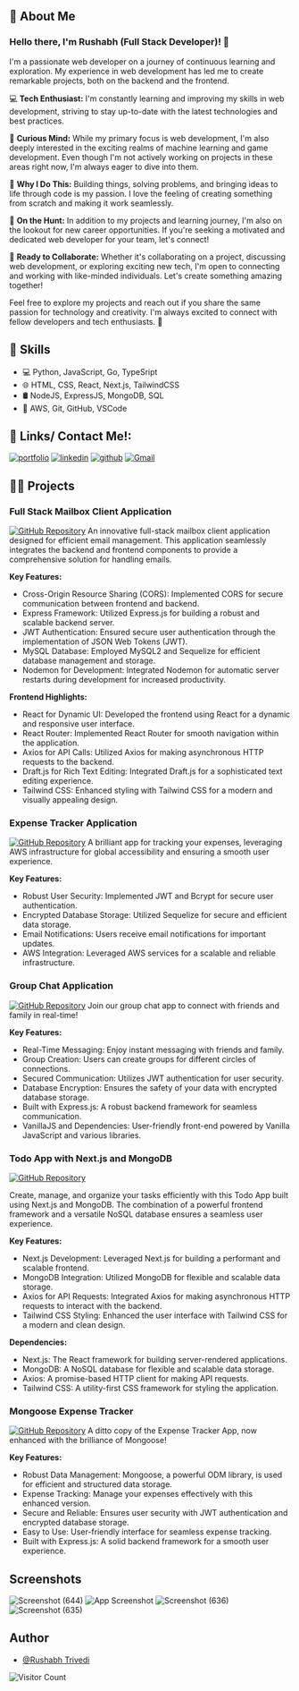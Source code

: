 ## 🚀 About Me

### Hello there, I'm Rushabh (Full Stack Developer)! 👋

I'm a passionate web developer on a journey of continuous learning and exploration. My experience in web development has led me to create remarkable projects, both on the backend and the frontend.

💻 **Tech Enthusiast:** I'm constantly learning and improving my skills in web development, striving to stay up-to-date with the latest technologies and best practices.

🧠 **Curious Mind:** While my primary focus is web development, I'm also deeply interested in the exciting realms of machine learning and game development. Even though I'm not actively working on projects in these areas right now, I'm always eager to dive into them.

🌟 **Why I Do This:** Building things, solving problems, and bringing ideas to life through code is my passion. I love the feeling of creating something from scratch and making it work seamlessly.

👔 **On the Hunt:** In addition to my projects and learning journey, I'm also on the lookout for new career opportunities. If you're seeking a motivated and dedicated web developer for your team, let's connect!

🚀 **Ready to Collaborate:** Whether it's collaborating on a project, discussing web development, or exploring exciting new tech, I'm open to connecting and working with like-minded individuals. Let's create something amazing together!

Feel free to explore my projects and reach out if you share the same passion for technology and creativity. I'm always excited to connect with fellow developers and tech enthusiasts. 🚀

## 🔧 Skills

- 💻 Python, JavaScript, Go, TypeSript
- 🌐 HTML, CSS, React, Next.js, TailwindCSS
- 🛢️ NodeJS, ExpressJS, MongoDB, SQL
- 🚀 AWS, Git, GitHub, VSCode

## 🔗 Links/ Contact Me!:

[![portfolio](https://img.shields.io/badge/my_portfolio-000?style=for-the-badge&logo=ko-fi&logoColor=white)](https://rushabh-portfolio-mocha.vercel.app/)
[![linkedin](https://img.shields.io/badge/linkedin-0A66C2?style=for-the-badge&logo=linkedin&logoColor=white)](https://www.linkedin.com/in/trivedirushabh/)
[![github](https://img.shields.io/badge/github-000?style=for-the-badge&logo=github&logoColor=white)](https://github.com/rushabhT3)
[![Gmail](https://img.shields.io/badge/Gmail-D14836?style=for-the-badge&logo=gmail&logoColor=white)](mailto:rushabhtrivedi03@gmail.com)

## 👨‍💻 Projects

### Full Stack Mailbox Client Application
[![GitHub Repository](https://img.shields.io/badge/GitHub-Repository-000?style=for-the-badge&logo=github&logoColor=white)](https://github.com/rushabhT3/mailBoxClientReact)
An innovative full-stack mailbox client application designed for efficient email management. This application seamlessly integrates the backend and frontend components to provide a comprehensive solution for handling emails.

**Key Features:**
- Cross-Origin Resource Sharing (CORS): Implemented CORS for secure communication between frontend and backend.
- Express Framework: Utilized Express.js for building a robust and scalable backend server.
- JWT Authentication: Ensured secure user authentication through the implementation of JSON Web Tokens (JWT).
- MySQL Database: Employed MySQL2 and Sequelize for efficient database management and storage.
- Nodemon for Development: Integrated Nodemon for automatic server restarts during development for increased productivity.

**Frontend Highlights:**
- React for Dynamic UI: Developed the frontend using React for a dynamic and responsive user interface.
- React Router: Implemented React Router for smooth navigation within the application.
- Axios for API Calls: Utilized Axios for making asynchronous HTTP requests to the backend.
- Draft.js for Rich Text Editing: Integrated Draft.js for a sophisticated text editing experience.
- Tailwind CSS: Enhanced styling with Tailwind CSS for a modern and visually appealing design.

### Expense Tracker Application
[![GitHub Repository](https://img.shields.io/badge/GitHub-Repository-000?style=for-the-badge&logo=github&logoColor=white)](https://github.com/rushabhT3/node.js/tree/main/Express.Js/AWSapp)
A brilliant app for tracking your expenses, leveraging AWS infrastructure for global accessibility and ensuring a smooth user experience.

**Key Features:**
- Robust User Security: Implemented JWT and Bcrypt for secure user authentication.
- Encrypted Database Storage: Utilized Sequelize for secure and efficient data storage.
- Email Notifications: Users receive email notifications for important updates.
- AWS Integration: Leveraged AWS services for a scalable and reliable infrastructure.

### Group Chat Application
[![GitHub Repository](https://img.shields.io/badge/GitHub-Repository-000?style=for-the-badge&logo=github&logoColor=white)](https://github.com/rushabhT3/ChatApp)
Join our group chat app to connect with friends and family in real-time!

**Key Features:**
- Real-Time Messaging: Enjoy instant messaging with friends and family.
- Group Creation: Users can create groups for different circles of connections.
- Secured Communication: Utilizes JWT authentication for user security.
- Database Encryption: Ensures the safety of your data with encrypted database storage.
- Built with Express.js: A robust backend framework for seamless communication.
- VanillaJS and Dependencies: User-friendly front-end powered by Vanilla JavaScript and various libraries.

### Todo App with Next.js and MongoDB
[![GitHub Repository](https://img.shields.io/badge/GitHub-Repository-000?style=for-the-badge&logo=github&logoColor=white)](https://github.com/rushabhT3/nextjs-todo-app)

Create, manage, and organize your tasks efficiently with this Todo App built using Next.js and MongoDB. The combination of a powerful frontend framework and a versatile NoSQL database ensures a seamless user experience.

**Key Features:**
- Next.js Development: Leveraged Next.js for building a performant and scalable frontend.
- MongoDB Integration: Utilized MongoDB for flexible and scalable data storage.
- Axios for API Requests: Integrated Axios for making asynchronous HTTP requests to interact with the backend.
- Tailwind CSS Styling: Enhanced the user interface with Tailwind CSS for a modern and clean design.

**Dependencies:**
- Next.js: The React framework for building server-rendered applications.
- MongoDB: A NoSQL database for flexible and scalable data storage.
- Axios: A promise-based HTTP client for making API requests.
- Tailwind CSS: A utility-first CSS framework for styling the application.

### Mongoose Expense Tracker
[![GitHub Repository](https://img.shields.io/badge/GitHub-Repository-000?style=for-the-badge&logo=github&logoColor=white)](https://github.com/rushabhT3/mongoose-Expense-Tracker)
A ditto copy of the Expense Tracker App, now enhanced with the brilliance of Mongoose!

**Key Features:**
- Robust Data Management: Mongoose, a powerful ODM library, is used for efficient and structured data storage.
- Expense Tracking: Manage your expenses effectively with this enhanced version.
- Secure and Reliable: Ensures user security with JWT authentication and encrypted database storage.
- Easy to Use: User-friendly interface for seamless expense tracking.
- Built with Express.js: A solid backend framework for a smooth user experience.

## Screenshots

![Screenshot (644)](https://github.com/rushabhT3/rushabhT3/assets/41021094/23e1698c-5bfe-47ca-858e-3076d6f0baae)
![App Screenshot](https://github.com/rushabhT3/rushabhT3/assets/41021094/90cd65ac-f3c9-4ad5-888b-72e882f5b524)
![Screenshot (636)](https://github.com/rushabhT3/rushabhT3/assets/41021094/4fe83714-1ccd-413c-944c-e31bf7888f28)
![Screenshot (635)](https://github.com/rushabhT3/rushabhT3/assets/41021094/011799f2-f87f-496d-8176-bf6a07000ce3)


## Author

- [@Rushabh Trivedi](https://github.com/rushabhT3)

![Visitor Count](https://profile-counter.glitch.me/your-username/count.svg)

